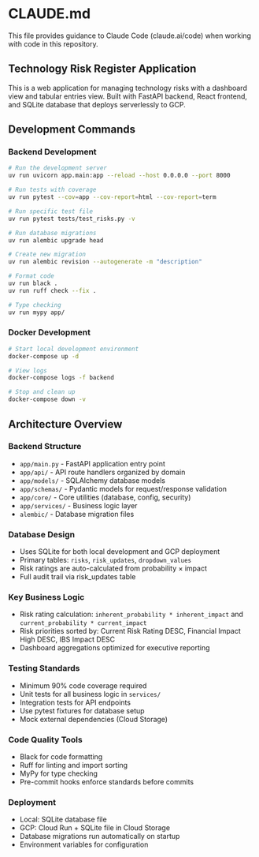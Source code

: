# CLAUDE.md

This file provides guidance to Claude Code (claude.ai/code) when working with code in this repository.

## Technology Risk Register Application

This is a web application for managing technology risks with a dashboard view and tabular entries view. Built with FastAPI backend, React frontend, and SQLite database that deploys serverlessly to GCP.

## Development Commands

### Backend Development
```bash
# Run the development server
uv run uvicorn app.main:app --reload --host 0.0.0.0 --port 8000

# Run tests with coverage
uv run pytest --cov=app --cov-report=html --cov-report=term

# Run specific test file
uv run pytest tests/test_risks.py -v

# Run database migrations
uv run alembic upgrade head

# Create new migration
uv run alembic revision --autogenerate -m "description"

# Format code
uv run black .
uv run ruff check --fix .

# Type checking
uv run mypy app/
```

### Docker Development
```bash
# Start local development environment
docker-compose up -d

# View logs
docker-compose logs -f backend

# Stop and clean up
docker-compose down -v
```

## Architecture Overview

### Backend Structure
- `app/main.py` - FastAPI application entry point
- `app/api/` - API route handlers organized by domain
- `app/models/` - SQLAlchemy database models
- `app/schemas/` - Pydantic models for request/response validation
- `app/core/` - Core utilities (database, config, security)
- `app/services/` - Business logic layer
- `alembic/` - Database migration files

### Database Design
- Uses SQLite for both local development and GCP deployment
- Primary tables: `risks`, `risk_updates`, `dropdown_values`
- Risk ratings are auto-calculated from probability × impact
- Full audit trail via risk_updates table

### Key Business Logic
- Risk rating calculation: `inherent_probability * inherent_impact` and `current_probability * current_impact`
- Risk priorities sorted by: Current Risk Rating DESC, Financial Impact High DESC, IBS Impact DESC
- Dashboard aggregations optimized for executive reporting

### Testing Standards
- Minimum 90% code coverage required
- Unit tests for all business logic in `services/`
- Integration tests for API endpoints
- Use pytest fixtures for database setup
- Mock external dependencies (Cloud Storage)

### Code Quality Tools
- Black for code formatting
- Ruff for linting and import sorting
- MyPy for type checking
- Pre-commit hooks enforce standards before commits

### Deployment
- Local: SQLite database file
- GCP: Cloud Run + SQLite file in Cloud Storage
- Database migrations run automatically on startup
- Environment variables for configuration
